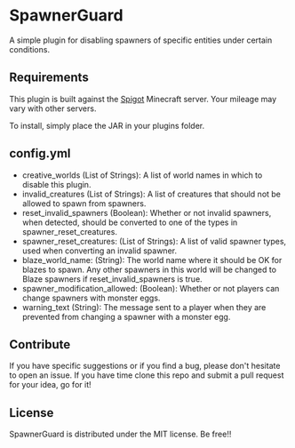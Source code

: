 # SpawnerGuard
A simple plugin for disabling spawners of specific entities under certain conditions.

## Requirements
This plugin is built against the [Spigot](http://www.spigotmc.org) Minecraft server.  Your mileage may vary with other servers.

To install, simply place the JAR in your plugins folder.

## config.yml
* creative_worlds (List of Strings): A list of world names in which to disable this plugin.
* invalid_creatures (List of Strings): A list of creatures that should not be allowed to spawn from spawners.
* reset_invalid_spawners (Boolean): Whether or not invalid spawners, when detected, should be converted to one of the types in spawner_reset_creatures.
* spawner_reset_creatures: (List of Strings): A list of valid spawner types, used when converting an invalid spawner.
* blaze_world_name: (String): The world name where it should be OK for blazes to spawn.  Any other spawners in this world will be changed to Blaze spawners if reset_invalid_spawners is true.
* spawner_modification_allowed: (Boolean): Whether or not players can change spawners with monster eggs.
* warning_text (String): The message sent to a player when they are prevented from changing a spawner with a monster egg.

## Contribute
If you have specific suggestions or if you find a bug, please don't hesitate to open an issue.  If you have time clone this repo and submit a pull request for your idea, go for it!

## License
SpawnerGuard is distributed under the MIT license.  Be free!!
